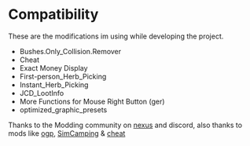# Compatibility
These are the modifications im using while developing the project.

- Bushes.Only_Collision.Remover
- Cheat
- Exact Money Display
- First-person_Herb_Picking
- Instant_Herb_Picking
- JCD_LootInfo
- More Functions for Mouse Right Button (ger)
- optimized_graphic_presets

Thanks to the Modding community on [nexus](https://www.nexusmods.com/kingdomcomedeliverance) and discord,
also thanks to mods like [ogp](https://www.nexusmods.com/kingdomcomedeliverance/mods/121), 
[SimCamping](https://www.nexusmods.com/kingdomcomedeliverance/mods/881) &
[cheat](https://www.nexusmods.com/kingdomcomedeliverance/mods/106?tab=posts)


